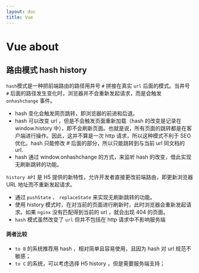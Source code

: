 ```yaml
---
layout: doc
title: Vue
---
```


# Vue about

## 路由模式 hash history

`hash`模式是一种把前端路由的路径用井号 `#` 拼接在真实 `url` 后面的模式。当井号 `#` 后面的路径发生变化时，浏览器并不会重新发起请求，而是会触发 `onhashchange` 事件。

- hash 变化会触发网页跳转，即浏览器的前进和后退。
- hash 可以改变 url ，但是不会触发页面重新加载（hash 的改变是记录在 window.history 中），即不会刷新页面。也就是说，所有页面的跳转都是在客户端进行操作。因此，这并不算是一次 http 请求，所以这种模式不利于 SEO 优化。hash 只能修改 # 后面的部分，所以只能跳转到与当前 url 同文档的 url.
- hash 通过 window.onhashchange 的方式，来监听 hash 的改变，借此实现无刷新跳转的功能。

`history API` 是 H5 提供的新特性，允许开发者直接更改前端路由，即更新浏览器 URL 地址而不重新发起请求。

- 通过 `pushState` 、 `replaceState` 来实现无刷新跳转的功能。
- 使用 history 模式时，在对当前的页面进行刷新时，此时浏览器会重新发起请求。如果 `nginx` 没有匹配得到当前的 url ，就会出现 404 的页面。
- `hash` 模式虽然改变了 `url` 但并不包括在 http 请求中不影响服务端

#### 两者比较

- `to B` 的系统推荐用 hash ，相对简单且容易使用，且因为 hash 对 url 规范不敏感；
- `to C` 的系统，可以考虑选择 H5 history ，但是需要服务端支持；
